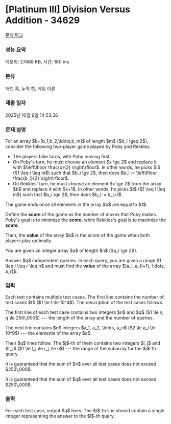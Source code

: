 # [Platinum III] Division Versus Addition - 34629 

[문제 링크](https://www.acmicpc.net/problem/34629) 

### 성능 요약

메모리: 27468 KB, 시간: 180 ms

### 분류

애드 혹, 누적 합, 게임 이론

### 제출 일자

2025년 10월 9일 14:53:36

### 문제 설명

<p>For an array $b=[b_1,b_2,\ldots,b_m]$ of length $m$ ($b_i \geq 2$), consider the following two-player game played by Poby and Rekkles.</p>

<ul>
<li>The players take turns, with Poby moving first.</li>
<li>On Poby's turn, he must choose an element $x \ge 2$ and replace it with $\left\lfloor \frac{x}{2} \right\rfloor$. In other words, he picks $i$ ($1 \leq i \leq m$) such that $b_i \ge 2$, then does $b_i := \left\lfloor \frac{b_i}{2} \right\rfloor$.</li>
<li>On Rekkles' turn, he must choose an element $x \ge 2$ from the array $b$ and replace it with $x+1$. In other words, he picks $i$ ($1 \leq i \leq m$) such that $b_i \ge 2$, then does $b_i := b_i+1$.</li>
</ul>

<p>The game ends once all elements in the array $b$ are equal to $1$.</p>

<p>Define the <strong>score</strong> of the game as the number of moves that Poby makes. Poby's goal is to minimize the <strong>score</strong>, while Rekkles's goal is to maximize the <strong>score</strong>.</p>

<p>Then, the <strong>value</strong> of the array $b$ is the score of the game when both players play optimally.</p>

<p>You are given an integer array $a$ of length $n$ ($a_i \ge 2$).</p>

<p>Answer $q$ independent queries. In each query, you are given a range $1 \leq l \leq r \leq n$ and must find the <strong>value</strong> of the array $[a_l, a_{l+1}, \ldots, a_r]$.</p>

### 입력 

 <p>Each test contains multiple test cases. The first line contains the number of test cases $t$ ($1 \le t \le 10^4$). The description of the test cases follows.</p>

<p>The first line of each test case contains two integers $n$ and $q$ ($1 \le n, q \le 250\,000$) --- the length of the array and the number of queries.</p>

<p>The next line contains $n$ integers $a_1, a_2, \ldots, a_n$ ($2 \le a_i \le 10^9$) --- the elements of the array $a$.</p>

<p>Then $q$ lines follow. The $j$-th of them contains two integers $l_j$ and $r_j$ ($1 \le l_j \le r_j \le n$) --- the range of the subarray for the $i$-th query.</p>

<p>It is guaranteed that the sum of $n$ over all test cases does not exceed $250\,000$.</p>

<p>It is guaranteed that the sum of $q$ over all test cases does not exceed $250\,000$.</p>

### 출력 

 <p>For each test case, output $q$ lines. The $i$-th line should contain a single integer representing the answer to the $i$-th query.</p>

